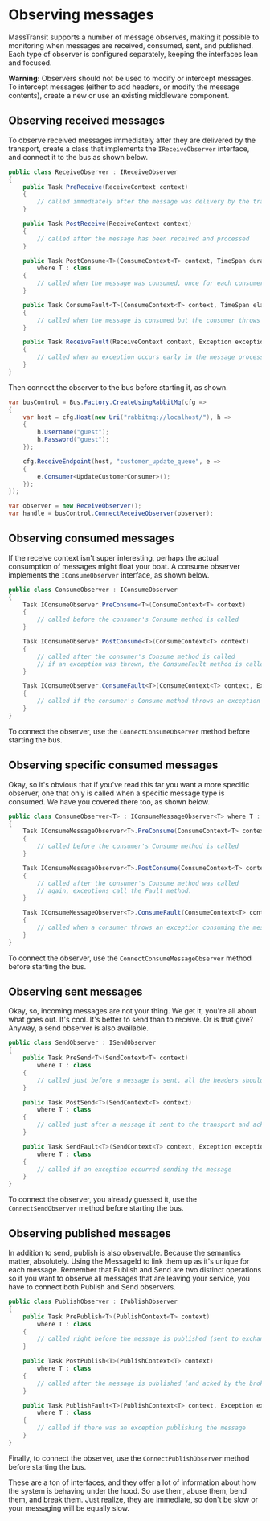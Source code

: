 # Observing messages

MassTransit supports a number of message observes, making it possible to monitoring when messages are received, 
consumed, sent, and published. Each type of observer is configured separately, keeping the interfaces lean and
focused.

<div class="alert alert-warning">
<b>Warning:</b>
    Observers should not be used to modify or intercept messages. To intercept messages (either to add headers,
    or modify the message contents), create a new or use an existing middleware component.
</div>

## Observing received messages

To observe received messages immediately after they are delivered by the transport, create a class that implements
the `IReceiveObserver` interface, and connect it to the bus as shown below.

```csharp
public class ReceiveObserver : IReceiveObserver
{    
    public Task PreReceive(ReceiveContext context)
    {
        // called immediately after the message was delivery by the transport
    }

    public Task PostReceive(ReceiveContext context)
    {
        // called after the message has been received and processed
    }

    public Task PostConsume<T>(ConsumeContext<T> context, TimeSpan duration, string consumerType)
        where T : class
    {
        // called when the message was consumed, once for each consumer
    }

    public Task ConsumeFault<T>(ConsumeContext<T> context, TimeSpan elapsed, string consumerType, Exception exception) where T : class
    {
        // called when the message is consumed but the consumer throws an exception
    }

    public Task ReceiveFault(ReceiveContext context, Exception exception)
    {
        // called when an exception occurs early in the message processing, such as deserialization, etc.
    }
}
```

Then connect the observer to the bus before starting it, as shown.

```csharp
var busControl = Bus.Factory.CreateUsingRabbitMq(cfg =>
{
    var host = cfg.Host(new Uri("rabbitmq://localhost/"), h =>
    {
        h.Username("guest");
        h.Password("guest");
    });

    cfg.ReceiveEndpoint(host, "customer_update_queue", e =>
    {
        e.Consumer<UpdateCustomerConsumer>();
    });
});

var observer = new ReceiveObserver();
var handle = busControl.ConnectReceiveObserver(observer);
```

## Observing consumed messages

If the receive context isn't super interesting, perhaps the actual consumption of messages might float your boat.
A consume observer implements the `IConsumeObserver` interface, as shown below.

```csharp
public class ConsumeObserver : IConsumeObserver
{    
    Task IConsumeObserver.PreConsume<T>(ConsumeContext<T> context)
    {
        // called before the consumer's Consume method is called
    }

    Task IConsumeObserver.PostConsume<T>(ConsumeContext<T> context)
    {
        // called after the consumer's Consume method is called
        // if an exception was thrown, the ConsumeFault method is called instead
    }

    Task IConsumeObserver.ConsumeFault<T>(ConsumeContext<T> context, Exception exception)
    {
        // called if the consumer's Consume method throws an exception
    }
}
```

To connect the observer, use the `ConnectConsumeObserver` method before starting the bus.

## Observing specific consumed messages

Okay, so it's obvious that if you've read this far you want a more specific observer, one that only is called
when a specific message type is consumed. We have you covered there too, as shown below.

```csharp
public class ConsumeObserver<T> : IConsumeMessageObserver<T> where T : class
{
    Task IConsumeMessageObserver<T>.PreConsume(ConsumeContext<T> context)
    {
        // called before the consumer's Consume method is called
    }

    Task IConsumeMessageObserver<T>.PostConsume(ConsumeContext<T> context)
    {
        // called after the consumer's Consume method was called
        // again, exceptions call the Fault method.
    }

    Task IConsumeMessageObserver<T>.ConsumeFault(ConsumeContext<T> context, Exception exception)
    {
        // called when a consumer throws an exception consuming the message
    }
}
```

To connect the observer, use the `ConnectConsumeMessageObserver` method before starting the bus.

## Observing sent messages

Okay, so, incoming messages are not your thing. We get it, you're all about what goes out. It's cool. It's
better to send than to receive. Or is that give? Anyway, a send observer is also available.

```csharp
public class SendObserver : ISendObserver
{
    public Task PreSend<T>(SendContext<T> context)
        where T : class
    {
        // called just before a message is sent, all the headers should be setup and everything
    }

    public Task PostSend<T>(SendContext<T> context)
        where T : class
    {
        // called just after a message it sent to the transport and acknowledged (RabbitMQ)
    }

    public Task SendFault<T>(SendContext<T> context, Exception exception)
        where T : class
    {
        // called if an exception occurred sending the message
    }
}
```

To connect the observer, you already guessed it, use the `ConnectSendObserver` method before starting the bus.

## Observing published messages

In addition to send, publish is also observable. Because the semantics matter, absolutely. Using the MessageId to link
them up as it's unique for each message. Remember that Publish and Send are two distinct operations so if you
want to observe all messages that are leaving your service, you have to connect both Publish and Send observers.

```csharp
public class PublishObserver : IPublishObserver
{
    public Task PrePublish<T>(PublishContext<T> context)
        where T : class
    {
        // called right before the message is published (sent to exchange or topic)
    }

    public Task PostPublish<T>(PublishContext<T> context)
        where T : class
    {
        // called after the message is published (and acked by the broker if RabbitMQ)
    }

    public Task PublishFault<T>(PublishContext<T> context, Exception exception)
        where T : class
    {
        // called if there was an exception publishing the message
    }
}
```

Finally, to connect the observer, use the `ConnectPublishObserver` method before starting the bus.

These are a ton of interfaces, and they offer a lot of information about how the system is behaving under the hood. So
use them, abuse them, bend them, and break them. Just realize, they are immediate, so don't be slow or your messaging
will be equally slow.
